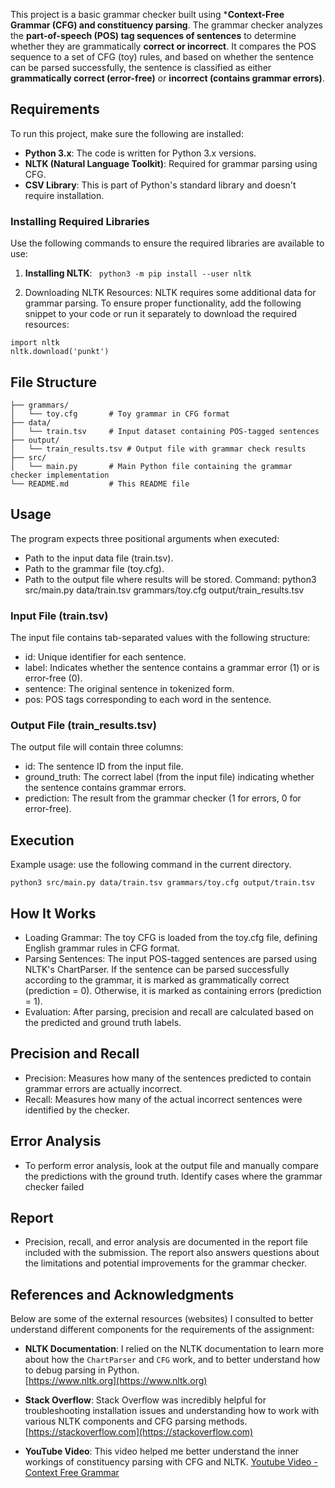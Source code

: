 This project is a basic grammar checker built using ***Context-Free Grammar (CFG) and constituency parsing**. The grammar checker analyzes the **part-of-speech (POS) tag sequences of sentences** to determine whether they are grammatically **correct or incorrect**. It compares the POS sequence to a set of CFG (toy) rules, and based on whether the sentence can be parsed successfully, the sentence is classified as either **grammatically correct (error-free)** or **incorrect (contains grammar errors)**.

## Requirements ##
To run this project, make sure the following are installed:
- **Python 3.x**: The code is written for Python 3.x versions.
- **NLTK (Natural Language Toolkit)**: Required for grammar parsing using CFG.
- **CSV Library**: This is part of Python's standard library and doesn't require installation.

### Installing Required Libraries
Use the following commands to ensure the required libraries are available to use:

1. **Installing NLTK**:
``` python3 -m pip install --user nltk```

2. Downloading NLTK Resources: NLTK requires some additional data for grammar parsing. To ensure proper functionality, add the following snippet to your code or run it separately to download the required resources:

  ```
  import nltk
  nltk.download('punkt')
  ```

## File Structure ##

```
├── grammars/
│   └── toy.cfg       # Toy grammar in CFG format
├── data/
│   └── train.tsv     # Input dataset containing POS-tagged sentences
├── output/
│   └── train_results.tsv # Output file with grammar check results
├── src/
│   └── main.py       # Main Python file containing the grammar checker implementation
└── README.md         # This README file
```

## Usage ##

The program expects three positional arguments when executed:
- Path to the input data file (train.tsv).
- Path to the grammar file (toy.cfg).
- Path to the output file where results will be stored.
Command:  python3 src/main.py data/train.tsv grammars/toy.cfg output/train_results.tsv

### Input File (train.tsv) ###
The input file contains tab-separated values with the following structure:
- id: Unique identifier for each sentence.
- label: Indicates whether the sentence contains a grammar error (1) or is error-free (0).
- sentence: The original sentence in tokenized form.
- pos: POS tags corresponding to each word in the sentence.

### Output File (train_results.tsv) ###
The output file will contain three columns:
- id: The sentence ID from the input file.
- ground_truth: The correct label (from the input file) indicating whether the sentence contains grammar errors.
- prediction: The result from the grammar checker (1 for errors, 0 for error-free).

## Execution
Example usage: use the following command in the current directory.

`python3 src/main.py data/train.tsv grammars/toy.cfg output/train.tsv`

## How It Works ##
- Loading Grammar: The toy CFG is loaded from the toy.cfg file, defining English grammar rules in CFG format.
- Parsing Sentences: The input POS-tagged sentences are parsed using NLTK's ChartParser. If the sentence can be parsed successfully according to the grammar, it is marked as grammatically correct (prediction = 0). Otherwise, it is marked as containing errors (prediction = 1).
- Evaluation: After parsing, precision and recall are calculated based on the predicted and ground truth labels.

## Precision and Recall ##
- Precision: Measures how many of the sentences predicted to contain grammar errors are actually incorrect.
- Recall: Measures how many of the actual incorrect sentences were identified by the checker.

## Error Analysis ##
- To perform error analysis, look at the output file and manually compare the predictions with the ground truth. Identify cases where the grammar checker failed

## Report ##
- Precision, recall, and error analysis are documented in the report file included with the submission. The report also answers questions about the limitations and potential improvements for the grammar checker.
  
## References and Acknowledgments
Below are some of the external resources (websites) I consulted to better understand different components for the requirements of the assignment:

- **NLTK Documentation**: I relied on the NLTK documentation to learn more about how the `ChartParser` and `CFG` work, and to better understand how to debug parsing in Python.  
  [https://www.nltk.org](https://www.nltk.org)

- **Stack Overflow**: Stack Overflow was incredibly helpful for troubleshooting installation issues and understanding how to work with various NLTK components and CFG parsing methods.  
  [https://stackoverflow.com](https://stackoverflow.com)

- **YouTube Video**: This video helped me better understand the inner workings of constituency parsing with CFG and NLTK.
  [Youtube Video - Context Free Grammar](https://www.youtube.com/watch?v=kq4aUYzLlb0)


